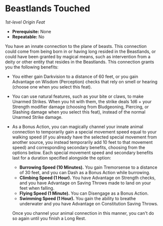 # Beastlands Touched

_1st-level Origin Feat_

- **Prerequisite:** None
- **Repeatable:** No

You have an innate connection to the plane of beasts. This connection could come from being born in or having long resided in the Beastlands, or could have been granted by magical means, such as intervention from a deity or other entity that resides in the Beastlands. This connection grants you the following benefits:

- You either gain Darkvision to a distance of 60 feet, or you gain Advantage on Wisdom (Perception) checks that rely on smell or hearing (choose one when you select this feat).
- You can use natural features, such as your bite or claws, to make Unarmed Strikes. When you hit with them, the strike deals 1d6 + your Strength modifier damage (choosing from Bludgeoning, Piercing, or Slashing damage when you select this feat), instead of the normal Unarmed Strike damage.
- As a Bonus Action, you can magically channel your innate animal connection to temporarily gain a special movement speed equal to your walking speed (if you already have the selected special movement from another source, you instead temporarily add 10 feet to that movement speed) and corresponding secondary benefits, choosing from the options below. Each special movement speed and secondary benefits last for a duration specified alongside the option:

  - **Burrowing Speed (10 Minutes).** You gain Tremorsense to a distance of 30 feet, and you can Dash as a Bonus Action while burrowing.
  - **Climbing Speed (1 Hour).** You have Advantage on Strength checks, and you have Advantage on Saving Throws made to land on your feet when falling.
  - **Flying Speed (1 Minute).** You can Disengage as a Bonus Action.
  - **Swimming Speed (1 Hour).** You gain the ability to breathe underwater and you have Advantage on Constitution Saving Throws.

  Once you channel your animal connection in this manner, you can't do so again until you finish a Long Rest.
